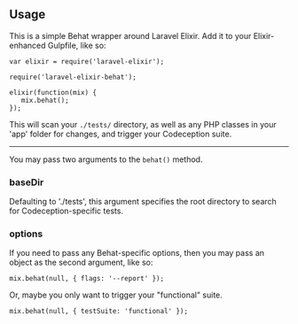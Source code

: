 ## Usage

This is a simple Behat wrapper around Laravel Elixir. Add it to your Elixir-enhanced Gulpfile, like so:

```
var elixir = require('laravel-elixir');

require('laravel-elixir-behat');

elixir(function(mix) {
   mix.behat();
});
```

This will scan your `./tests/` directory, as well as any PHP classes in your 'app' folder for changes, and trigger your Codeception suite.

---

You may pass two arguments to the `behat()` method.

### baseDir

Defaulting to './tests', this argument specifies the root directory to search for Codeception-specific tests.

### options

If you need to pass any Behat-specific options, then you may pass an object as the second argument, like so:

```
mix.behat(null, { flags: '--report' });
```

Or, maybe you only want to trigger your "functional" suite.

```
mix.behat(null, { testSuite: 'functional' });
```

